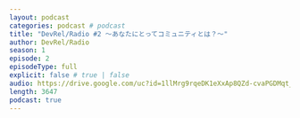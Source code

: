 ```yaml
---
layout: podcast
categories: podcast # podcast
title: "DevRel/Radio #2 〜あなたにとってコミュニティとは？〜"
author: DevRel/Radio
season: 1
episode: 2
episodeType: full
explicit: false # true | false
audio: https://drive.google.com/uc?id=1llMrg9rqeDK1eXxAp8QZd-cvaPGDMqt_
length: 3647
podcast: true
---
```

